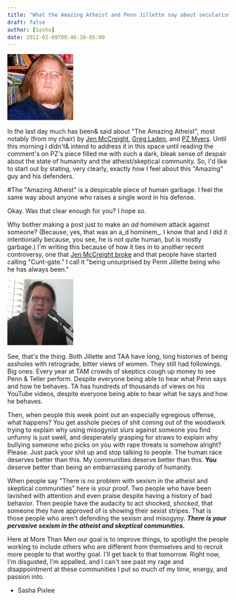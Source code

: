 ```yaml
---
title: "What the Amazing Atheist and Penn Jillette say about secularism"
draft: false
author: [Sasha]
date: 2012-02-09T08:46:18-05:00
---
```


![Unfit for civilization.](/uploads/2012/02/humangarbage-150x150.jpg)

In the last day much has been&  said about "The Amazing Atheist", most notably (from my chair) by [Jen McCreight](http://freethoughtblogs.com/blaghag/2012/02/scratch-the-amazing-atheist-off-your-list-too/), [Greg Laden](http://freethoughtblogs.com/xblog/2012/02/08/time-to-shut-down-the-amazing-atheist/), and [PZ Myers](http://freethoughtblogs.com/pharyngula/2012/02/08/the-not-so-amazing-atheist-self-immolates/). Until this morning I didn't&  intend to address it in this space until reading the comment's on PZ's piece filled me with such a dark, bleak sense of despair about the state of humanity and the atheist/skeptical community. So, I'd like to start out by stating, very clearly, exactly how I feel about this "Amazing" guy and his defenders.

#The "Amazing Atheist" is a despicable piece of human garbage. I feel the same way about anyone who raises a single word in his defense.

Okay. Was that clear enough for you? I hope so.

Why bother making a post just to make an _ad hominem_ attack against someone? (Because, yes, that was an a_d hominem_. I know that and I did it intentionally because, you see, he is not quite human, but is mostly garbage.) I'm writing this because of how it ties in to another recent controversy, one that [Jen McCreight broke](http://freethoughtblogs.com/blaghag/2012/02/women-who-dont-amuse-penn-jilette-are-cunts/) and that people have started calling "Cunt-gate." I call it "being unsurprised by Penn Jillette being who he has always been."

![This is who the world thinks we are.](/uploads/2012/02/penn_jillette-20111-150x150.jpg)

See, that's the thing. Both Jillette and TAA have long, long histories of being assholes with retrograde, bitter views of women. They still had followings. Big ones. Every year at TAM crowds of skeptics cough up money to see Penn &amp; Teller perform. Despite everyone being able to hear what Penn says and how he behaves. TA has hundreds of thousands of views on his YouTube videos, despite everyone being able to hear what he says and how he behaves.

Then, when people this week point out an especially egregious offense, what happens? You get asshole pieces of shit coming out of the woodwork trying to explain why using misogynist slurs against someone you find unfunny is just swell, and desperately grasping for straws to explain why bullying someone who picks on you with rape threats is somehow alright? Please. Just pack your shit up and stop talking to people. The human race deserves better than this. My communities deserve better than this. __You__ deserve better than being an embarrassing parody of humanity.

When people say "There is no problem with sexism in the atheist and skeptical communities" here is your proof. Two people who have been lavished with attention and even praise despite having a history of bad behavior. Then people have the audacity to act shocked, _shocked_, that someone they have approved of is showing their sexist stripes. That is those people who aren't defending the sexism and misogyny. ___There is your pervasive sexism in the atheist and skeptical communities.___

Here at More Than Men our goal is to improve things, to spotlight the people working to include others who are different from themselves and to recruit more people to that worthy goal. I'll get back to that tomorrow. Right now, I'm disgusted, I'm appalled, and I can't see past my rage and disappointment at these communities I put so much of my time, energy, and passion into.

- Sasha Pixlee